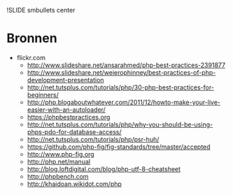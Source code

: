 !SLIDE smbullets center
# Bronnen
* flickr.com
    * http://www.slideshare.net/ansarahmed/php-best-practices-2391877
    * http://www.slideshare.net/weierophinney/best-practices-of-php-development-presentation
    * http://net.tutsplus.com/tutorials/php/30-php-best-practices-for-beginners/
    * http://php.blogaboutwhatever.com/2011/12/howto-make-your-live-easier-with-an-autoloader/
    * https://phpbestpractices.org
    * http://net.tutsplus.com/tutorials/php/why-you-should-be-using-phps-pdo-for-database-access/
    * http://net.tutsplus.com/tutorials/php/psr-huh/
    * https://github.com/php-fig/fig-standards/tree/master/accepted
    * http://www.php-fig.org
    * http://php.net/manual
    * http://blog.loftdigital.com/blog/php-utf-8-cheatsheet
    * http://phpbench.com
    * http://khaidoan.wikidot.com/php